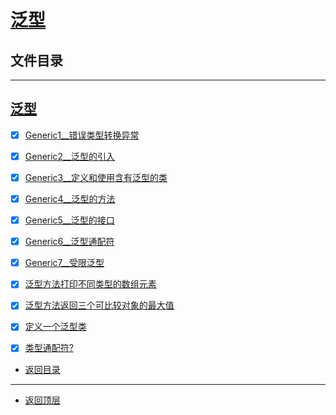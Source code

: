
# [泛型](../README.md)

## 文件目录

--------------------

## [泛型](src/main/java/com/cpucode/generics)

- [x] [Generic1__错误类型转换异常](src/main/java/com/cpucode/generics/Generic1.java)
- [x] [Generic2__泛型的引入](src/main/java/com/cpucode/generics/Generic2.java)
- [x] [Generic3__定义和使用含有泛型的类](src/main/java/com/cpucode/generics/Generic3.java)
- [x] [Generic4__泛型的方法](src/main/java/com/cpucode/generics/Generic4.java)
- [x] [Generic5__泛型的接口](src/main/java/com/cpucode/generics/Generic5.java)
- [x] [Generic6__泛型通配符](src/main/java/com/cpucode/generics/Generic6.java)
- [x] [Generic7__受限泛型](src/main/java/com/cpucode/generics/Generic7.java)
- [x] [泛型方法打印不同类型的数组元素](src/main/java/com/cpucode/generics/methodTest/GenericMethodTest.java)
- [x] [泛型方法返回三个可比较对象的最大值](src/main/java/com/cpucode/generics/maximum/MaximumTest.java)
- [x] [定义一个泛型类](src/main/java/com/cpucode/generics/box/BoxTest.java)
- [x] [类型通配符?](src/main/java/com/cpucode/generics/genericTest/GenericTest.java)


- [返回目录](#文件目录)

-------------

- [返回顶层](../README.md)
